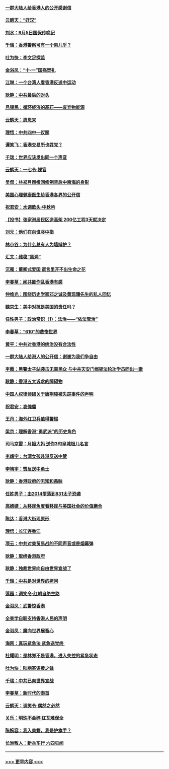 #### [一群大陆人给香港人的公开感谢信](../pages/nsc993/n11514797.md?t=09130044) 
#### [云鹤天：“好汉”](../pages/nsc993/n11513536.md?t=09130044) 
#### [刘水：9月5日国保传唤记](../pages/nsc993/n11513460.md?t=09130044) 
#### [千瑞：香港警察可有一个男儿乎？](../pages/nsc993/n11513109.md?t=09130044) 
#### [吐为快：李文足探监](../pages/nsc993/n11509622.md?t=09130044) 
#### [金浴凤：“十‧一”国殇贺礼](../pages/nsc993/n11509593.md?t=09130044) 
#### [江琳：一个台湾人看香港反送中运动](../pages/nsc993/n11509211.md?t=09130044) 
#### [耿静：中共最后的对头](../pages/nsc993/n11508308.md?t=09130044) 
#### [吕锡民：循环经济的基石——废弃物能源](../pages/nsc993/n11508212.md?t=09130044) 
#### [云鹤天：周恩来](../pages/nsc993/n11508055.md?t=09130044) 
#### [理悟：中共四中一议题](../pages/nsc993/n11507782.md?t=09130044) 
#### [谭笑飞：香港交易所也姓党？](../pages/nsc993/n11507753.md?t=09130044) 
#### [千瑞：世界应该发出同一个声音](../pages/nsc993/n11507290.md?t=09130044) 
#### [云鹤天：一七令‧裸官](../pages/nsc993/n11507177.md?t=09130044) 
#### [吴侃：林郑月娥撤回修例背后中南海的身影](../pages/nsc993/n11506876.md?t=09130044) 
#### [美国心理健康医生给香港各界的公开信](../pages/nsc993/n11506809.md?t=09130044) 
#### [祝君安：水调歌头‧中秋吟](../pages/nsc993/n11506758.md?t=09130044) 
#### [【投书】张家港居民区造高架 200亿工程3天就决定](../pages/nsc993/n11506682.md?t=09130044) 
#### [刘元：他们在向谁竖中指](../pages/nsc993/n11505384.md?t=09130044) 
#### [林小谷：为什么总有人为墙辩护？](../pages/nsc993/n11505226.md?t=09130044) 
#### [汇文：维稳“黑洞”](../pages/nsc993/n11504347.md?t=09130044) 
#### [沉雁：董卿式爱国 谎言里开不出生命之花](../pages/nsc993/n11503215.md?t=09130044) 
#### [李春草：闻共匪作乱香港有感](../pages/nsc993/n11503072.md?t=09130044) 
#### [仲维光：围绕历史学家邓之诚及黄现璠先生的私人回忆](../pages/nsc993/n11501330.md?t=09130044) 
#### [魏京生：美中对抗是美国的责任吗？](../pages/nsc993/n11500723.md?t=09130044) 
#### [任性男子：政治常识（1）：法治——“依法管治”](../pages/nsc993/n11500791.md?t=09130044) 
#### [李春草：“610”的悲惨世界](../pages/nsc993/n11501141.md?t=09130044) 
#### [黄平：中共对香港的统治没有合法性](../pages/nsc993/n11499473.md?t=09130044) 
#### [一群大陆人给港人的公开信：谢谢为我们争自由](../pages/nsc993/n11500402.md?t=09130044) 
#### [李霞：黑警太子站袭击无辜民众 与中共天安门绑架法轮功学员同出一辙](../pages/nsc993/n11499805.md?t=09130044) 
#### [耿静：香港五大诉求的障碍物](../pages/nsc993/n11497578.md?t=09130044) 
#### [中国人权律师团关于唐荆陵被失踪事件的声明](../pages/nsc993/n11500014.md?t=09130044) 
#### [祝君安：哀傀儡](../pages/nsc993/n11499776.md?t=09130044) 
#### [王丹：海外红卫兵值得警惕](../pages/nsc993/n11498138.md?t=09130044) 
#### [梁京：理解香港“勇武派”的历史角色](../pages/nsc993/n11498006.md?t=09130044) 
#### [司马京雷：月娥大妈  送你3句皇城根儿名言](../pages/nsc993/n11497885.md?t=09130044) 
#### [李靖宇：台湾女孩赴港反送中赞](../pages/nsc993/n11497721.md?t=09130044) 
#### [李靖宇：赞反送中勇士](../pages/nsc993/n11497452.md?t=09130044) 
#### [耿静：香港政府的无知和愚昧](../pages/nsc993/n11494238.md?t=09130044) 
#### [任姓男子：由2014堕落到831太子恐袭](../pages/nsc993/n11496683.md?t=09130044) 
#### [高婧婧：从移民角度看移民与美国社会的价值磨合](../pages/nsc993/n11495757.md?t=09130044) 
#### [陈达：香港大街现原形 ](../pages/nsc993/n11495441.md?t=09130044) 
#### [理悟：长江连香江](../pages/nsc993/n11495377.md?t=09130044) 
#### [项云：中共对美贸易战的不同声音或是烟幕弹](../pages/nsc993/n11494929.md?t=09130044) 
#### [耿静：取缔香港政府](../pages/nsc993/n11494218.md?t=09130044) 
#### [耿静：独裁世界向自由世界宣战了](../pages/nsc993/n11494190.md?t=09130044) 
#### [千瑞：中共是对世界的拷问](../pages/nsc993/n11493021.md?t=09130044) 
#### [莲园：调笑令‧红朝自绝生路](../pages/nsc993/n11493011.md?t=09130044) 
#### [金浴凤：武警惊香港](../pages/nsc993/n11492994.md?t=09130044) 
#### [全美学自联支持香港人民的声明](../pages/nsc993/n11492630.md?t=09130044) 
#### [金浴凤：魔向世界展畜心](../pages/nsc993/n11492599.md?t=09130044) 
#### [海网：真玩紧急法 紧急送党终 ](../pages/nsc993/n11492535.md?t=09130044) 
#### [杜耀明：是林郑不是香港，进入失控的紧急状态](../pages/nsc993/n11491420.md?t=09130044) 
#### [吐为快：陆胞寄语黄之锋](../pages/nsc993/n11491117.md?t=09130044) 
#### [千瑞：中共已向世界宣战](../pages/nsc993/n11490123.md?t=09130044) 
#### [李春草：新时代的港首](../pages/nsc993/n11489864.md?t=09130044) 
#### [云鹤天：调笑令·偶然之必然](../pages/nsc993/n11489701.md?t=09130044) 
#### [关乐：明珠不会碎 红瓦难保全](../pages/nsc993/n11489647.md?t=09130044) 
#### [陈婉容：我入美籍，我是护旗手？](../pages/nsc993/n11487908.md?t=09130044) 
#### [长洲散人：新兵车行 六四见闻](../pages/nsc993/n11487729.md?t=09130044) 

----
#### [ >>> 更早内容 <<< ](../indexes/nsc993-earlier.md)
